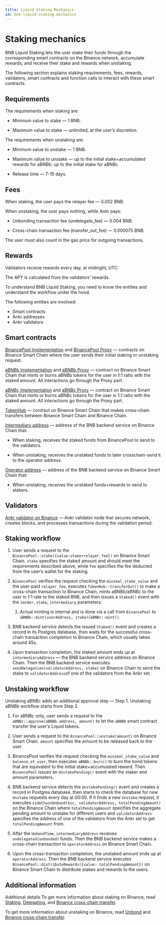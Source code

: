 ```yaml
---
title: Liquid Staking Mechanics
id: bnb-liquid-staking-mechanics
---
```


# Staking mechanics

BNB Liquid Staking lets the user stake their funds through the corresponding smart contracts on the Binance network, accumulate rewards, and receive their stake and rewards when unstaking.

The following section explains staking requirements, fees, rewards, validators, smart contracts and function calls to interact with these smart contracts.


## Requirements

The requirements when staking are:

* Minimum value to stake — 1 BNB.

* Maximum value to stake — unlimited, at the user’s discretion.

The requirements when unstaking are:

* Minimum value to unstake — 1 BNB.

* Maximum value to unstake — up to the initial stake+accumulated rewards for aBNBb; up to the initial stake for aBNBc.

* Release time — 7-15 days.


## Fees

When staking, the user pays the relayer fee — 0.002 BNB.

When unstaking, the user pays nothing, while Ankr pays:

* Unbonding transaction fee (undelegate_fee) — 0.004 BNB.

* Cross-chain transaction fee (transfer_out_fee) — 0.000075 BNB.

The user must also count in the gas price for outgoing transactions.


## Rewards

Validators receive rewards every day, at midnight, UTC.

The APY is calculated from the validators' rewards.

To understand BNB Liquid Staking, you need to know the entities and understand the workflow under the hood.

The following entities are involved:
* Smart contracts
* Ankr addresses
* Ankr validators


## Smart contracts

[BinancePool Implementation](https://bscscan.com/address/0x173645c3E0ed39d127A6861c7fDF4c7E5Fb94355) and [BinancePool Proxy](https://bscscan.com/address/0x66bea595aefd5a65799a920974b377ed20071118) — contracts on Binance Smart Chain where the user sends their initial staking or unstaking request.

[aBNBb Implementation](https://bscscan.com/address/0xf1e6e6247aaaf7e32850003c8e32d955e95b57a7) and [aBNBb Proxy](https://bscscan.com/address/0xBb1Aa6e59E5163D8722a122cd66EBA614b59df0d) — contract on Binance Smart Chain that mints or burns aBNBb tokens for the user in 1:1 ratio with the staked amount. All interactions go through the Proxy part.

[aBNBc Implementation](https://bscscan.com/address/0xd08ca0fad83e83455e6db550dc5988e17be083bc) and [aBNBc Proxy](https://bscscan.com/address/0xE85aFCcDaFBE7F2B096f268e31ccE3da8dA2990A) — contract on Binance Smart Chain that mints or burns aBNBc tokens for the user in 1:1 ratio with the staked amount. All interactions go through the Proxy part.

[TokenHub](https://bscscan.com/address/0x0000000000000000000000000000000000001004) — contract on Binance Smart Chain that makes cross-chain transfers between Binance Smart Chain and Binance Chain.

[Intermediary address](https://explorer.binance.org/address/bnb1lyhlnk763duq48rmctftxlde6ax3htxkxnay3e)  — address of the BNB backend service on Binance Chain that:

* When staking, receives the staked funds from BinancePool to send to the validators. 

* When unstaking, receives the unstaked funds to later crosschain-send it to the operator address. 

[Operator address](https://bscscan.com/address/0x4069d8a3de3a72eca86ca5e0a4b94619085e7362) — address of the BNB backend service on Binance Smart Chain that:

* When unstaking, receives the unstaked funds+rewards to send to stakers.


## Validators

[Ankr validator on Binance](https://www.bnbchain.world/en/staking/validator/bva1xnudjls7x4p48qrk0j247htt7rl2k2dzp3mr3j) — Ankr validator node that secures network, creates blocks, and processes transactions during the validation period.


## Staking workflow

1. User sends a request to the `BinancePool::stake({value:stake+relayer_fee})` on Binance Smart Chain. `stake` specifies the staked amount and should meet the requirements described above, while `fee` specifies the fee deducted from the user’s wallet for the staking. 

2. `BinancePool` verifies the request checking the `minimal_stake_value` and the user-paid `relayer_fee`, executes `TokenHub::transferOut()` to make a cross-chain transaction to Binance Chain, mints aBNBb/aBNBc to the user in 1:1 rate to the staked BNB, and then issues a `Staked()` event with the `sender`, `stake`, `intermediary` parameters. 
   1. Actual minting is internal and is done via a call from `BinancePool` to `aBNBb::mint(userAddress, stake)`/`aBNBc::mint()`.

3. BNB backend service detects the issued `Staked()` event and creates a record in its Postgres database, then waits for the successful cross-chain transaction completion to Binance Chain, which usually takes around 45s.

4. Upon transaction completion, the staked amount ends up at `intermediaryAddress` — the BNB backend service address on Binance Chain. Then the BNB backend service executes `sendDelegation(validatorAddress, stake)` on Binance Chain to send the stake to `validatorAddress`of one of the validators from the Ankr set.

## Unstaking workflow

Unstaking aBNBc adds an additional approval step — Step 1. Unstaking aBNBb workflow starts from Step 2. 

1. For aBNBc only, user sends a request to the `aBNBc::approve(aBNBb.address, amount)` to let the `aBNBb` smart contract transfer the user's Liquid tokens.  

2. User sends a request to the `BinancePool::unstake(amount)` on Binance Smart Chain. `amount` specifies the amount to be released back to the user.

3. BinancePool verifies the request checking the `minimal_stake_value` and `balance_of_user`, then executes `aBNBb::burn()` to burn the bond tokens that are equivalent to the initial stake+accumulated reward. Then `BinancePool` issues an `UnstakePending()` event with the staker and amount parameters. 

4. BNB backend service detects the `UnstakePending()` event and creates a record in Postgres database, then starts to check the database for new `Unstake` requests every day at 00:00. If it finds a new `Unstake` request, it executes `sideChainUnbond(bsc, validatorAddress, totalPendingAmount)` on the Binance Chain where `totalPendingAmount` specifies the aggregate pending amount to unstake for different users and `validatorAddress` specifies the address of one of the validators from the Ankr set to get `totalPendingAmount` from. 

5. After the `UnbondTime`, `intermediaryAddress` receives `undelegated(unbonded)` funds. Then the BNB backend service makes a cross-chain transaction to `operatorAddress` on Binance Smart Chain.

6. Upon the cross-transaction completion, the unstaked amount ends up at `operatorAddress`. Then the BNB backend service executes `BinancePool::distributeRewards({value: totalPendingAmount})` on Binance Smart Chain to distribute stakes and rewards to the users.

## Additional information

Additional details
To get more information about staking on Binance, read [Staking](https://docs.binance.org/smart-chain/validator/Parameters.html), [Delegating](https://docs.binance.org/faq/bsc/del.html), and [Binance cross-chain transfer](https://docs.binance.org/smart-chain/developer/cross-chain-transfer.html).

To get more information about unstaking on Binance, read [Unbond](https://docs.binance.org/faq/bsc/del.html#when-can-i-receive-my-undelegated-bnb) and [Binance cross-chain transfer](https://docs.binance.org/smart-chain/developer/cross-chain-transfer.html).